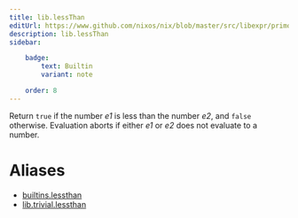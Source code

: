 ```yaml
---
title: lib.lessThan
editUrl: https://www.github.com/nixos/nix/blob/master/src/libexpr/primops.cc
description: lib.lessThan
sidebar:

    badge:
        text: Builtin
        variant: note

    order: 8
---
```


Return `true` if the number *e1* is less than the number *e2*, and
`false` otherwise. Evaluation aborts if either *e1* or *e2* does not
evaluate to a number.


# Aliases

- [builtins.lessthan](/nix-doc-comments/reference/builtins/builtins-lessthan)
- [lib.trivial.lessthan](/nix-doc-comments/reference/lib/trivial/lib-trivial-lessthan)


